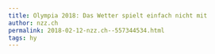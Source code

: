 ```yaml
---
title: Olympia 2018: Das Wetter spielt einfach nicht mit
author: nzz.ch
permalink: 2018-02-12-nzz.ch--557344534.html
tags: hy
---
```


